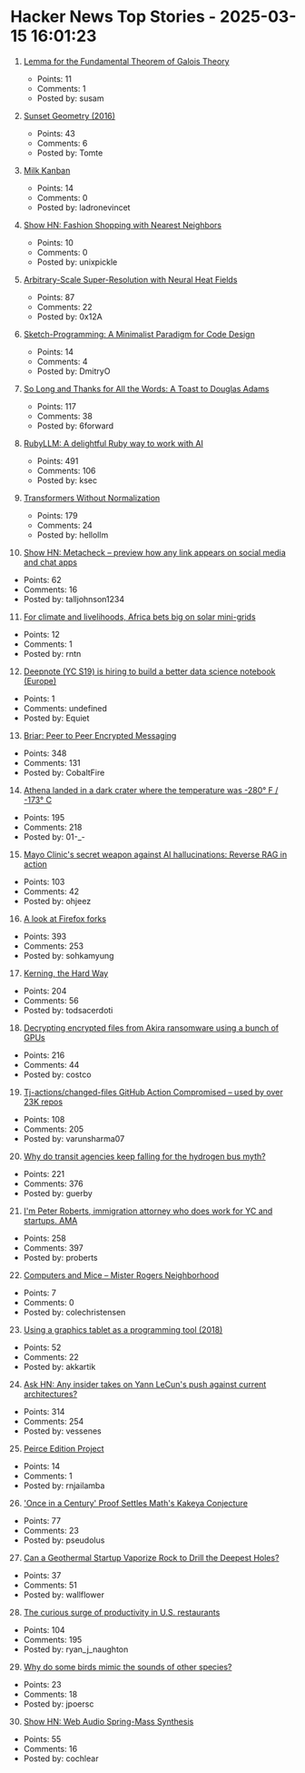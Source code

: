 # Hacker News Top Stories - 2025-03-15 16:01:23

1. [Lemma for the Fundamental Theorem of Galois Theory](https://susam.net/lemma-for-ftgt.html)
   - Points: 11
   - Comments: 1
   - Posted by: susam

2. [Sunset Geometry (2016)](https://www.shapeoperator.com/2016/12/12/sunset-geometry/)
   - Points: 43
   - Comments: 6
   - Posted by: Tomte

3. [Milk Kanban](https://brodzinski.com/2025/03/milk-kanban.html)
   - Points: 14
   - Comments: 0
   - Posted by: ladronevincet

4. [Show HN: Fashion Shopping with Nearest Neighbors](https://vibewall.shop/)
   - Points: 10
   - Comments: 0
   - Posted by: unixpickle

5. [Arbitrary-Scale Super-Resolution with Neural Heat Fields](https://therasr.github.io/)
   - Points: 87
   - Comments: 22
   - Posted by: 0x12A

6. [Sketch-Programming: A Minimalist Paradigm for Code Design](https://github.com/DmitryOlkhovoi/Sketch-programming)
   - Points: 14
   - Comments: 4
   - Posted by: DmitryO

7. [So Long and Thanks for All the Words: A Toast to Douglas Adams](https://multiverseemployeehandbook.com/blog/adams-birthday-toast/)
   - Points: 117
   - Comments: 38
   - Posted by: 6forward

8. [RubyLLM: A delightful Ruby way to work with AI](https://github.com/crmne/ruby_llm)
   - Points: 491
   - Comments: 106
   - Posted by: ksec

9. [Transformers Without Normalization](https://jiachenzhu.github.io/DyT/)
   - Points: 179
   - Comments: 24
   - Posted by: hellollm

10. [Show HN: Metacheck – preview how any link appears on social media and chat apps](https://metacheck.appstate.co/)
   - Points: 62
   - Comments: 16
   - Posted by: talljohnson1234

11. [For climate and livelihoods, Africa bets big on solar mini-grids](https://knowablemagazine.org/content/article/technology/2025/nigeria-bets-on-solar-minigrids-for-climate-livelihood)
   - Points: 12
   - Comments: 1
   - Posted by: rntn

12. [Deepnote (YC S19) is hiring to build a better data science notebook (Europe)](https://deepnote.com/join-us)
   - Points: 1
   - Comments: undefined
   - Posted by: Equiet

13. [Briar: Peer to Peer Encrypted Messaging](https://briarproject.org/how-it-works/)
   - Points: 348
   - Comments: 131
   - Posted by: CobaltFire

14. [Athena landed in a dark crater where the temperature was -280° F / -173° C](https://arstechnica.com/space/2025/03/athena-landed-in-a-dark-crater-where-the-temperature-was-minus-280-f/)
   - Points: 195
   - Comments: 218
   - Posted by: 01-_-

15. [Mayo Clinic's secret weapon against AI hallucinations: Reverse RAG in action](https://venturebeat.com/ai/mayo-clinic-secret-weapon-against-ai-hallucinations-reverse-rag-in-action/)
   - Points: 103
   - Comments: 42
   - Posted by: ohjeez

16. [A look at Firefox forks](https://lwn.net/Articles/1012453/)
   - Points: 393
   - Comments: 253
   - Posted by: sohkamyung

17. [Kerning, the Hard Way](https://home.octetfont.com/blog/kerning-hard.html)
   - Points: 204
   - Comments: 56
   - Posted by: todsacerdoti

18. [Decrypting encrypted files from Akira ransomware using a bunch of GPUs](https://tinyhack.com/2025/03/13/decrypting-encrypted-files-from-akira-ransomware-linux-esxi-variant-2024-using-a-bunch-of-gpus/)
   - Points: 216
   - Comments: 44
   - Posted by: costco

19. [Tj-actions/changed-files GitHub Action Compromised – used by over 23K repos](https://www.stepsecurity.io/blog/harden-runner-detection-tj-actions-changed-files-action-is-compromised)
   - Points: 108
   - Comments: 205
   - Posted by: varunsharma07

20. [Why do transit agencies keep falling for the hydrogen bus myth?](https://cleantechnica.com/2025/03/13/why-do-transit-agencies-keep-falling-for-the-hydrogen-bus-myth/)
   - Points: 221
   - Comments: 376
   - Posted by: guerby

21. [I'm Peter Roberts, immigration attorney who does work for YC and startups. AMA](undefined)
   - Points: 258
   - Comments: 397
   - Posted by: proberts

22. [Computers and Mice – Mister Rogers Neighborhood](https://misterrogers.org/episodes/computers-and-mice/)
   - Points: 7
   - Comments: 0
   - Posted by: colechristensen

23. [Using a graphics tablet as a programming tool (2018)](https://jeandavidmoisan.com/posts/using-a-graphics-tablet-as-a-programming-tool/)
   - Points: 52
   - Comments: 22
   - Posted by: akkartik

24. [Ask HN: Any insider takes on Yann LeCun's push against current architectures?](undefined)
   - Points: 314
   - Comments: 254
   - Posted by: vessenes

25. [Peirce Edition Project](https://peirce.indianapolis.iu.edu)
   - Points: 14
   - Comments: 1
   - Posted by: rnjailamba

26. ['Once in a Century' Proof Settles Math's Kakeya Conjecture](https://www.quantamagazine.org/once-in-a-century-proof-settles-maths-kakeya-conjecture-20250314/)
   - Points: 77
   - Comments: 23
   - Posted by: pseudolus

27. [Can a Geothermal Startup Vaporize Rock to Drill the Deepest Holes?](https://www.msn.com/en-us/money/markets/can-a-geothermal-startup-vaporize-rock-to-drill-the-deepest-holes-ever/ar-AA1AoaWT)
   - Points: 37
   - Comments: 51
   - Posted by: wallflower

28. [The curious surge of productivity in U.S. restaurants](https://bfi.uchicago.edu/working-papers/the-curious-surge-of-productivity-in-u-s-restaurants/)
   - Points: 104
   - Comments: 195
   - Posted by: ryan_j_naughton

29. [Why do some birds mimic the sounds of other species?](https://www.allaboutbirds.org/news/why-do-some-birds-mimic-the-sounds-of-other-species/)
   - Points: 23
   - Comments: 18
   - Posted by: jpoersc

30. [Show HN: Web Audio Spring-Mass Synthesis](https://blog.cochlea.xyz/string.html)
   - Points: 55
   - Comments: 16
   - Posted by: cochlear

